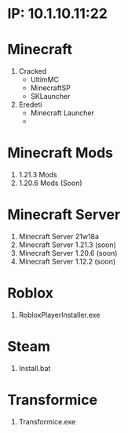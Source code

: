 # IP: 10.1.10.11:22

# Minecraft
1. Cracked
   - UltimMC
   - MinecraftSP
   - SKLauncher
3. Eredeti
   - Minecraft Launcher
   - 
# Minecraft Mods 
1. 1.21.3 Mods
2. 1.20.6 Mods (Soon)

# Minecraft Server
1. Minecraft Server 21w18a
2. Minecraft Server 1.21.3 (soon)
3. Minecraft Server 1.20.6 (soon)
4. Minecraft Server 1.12.2 (soon)

# Roblox
1. RobloxPlayerInstaller.exe

# Steam
1. Install.bat

# Transformice
1. Transformice.exe

